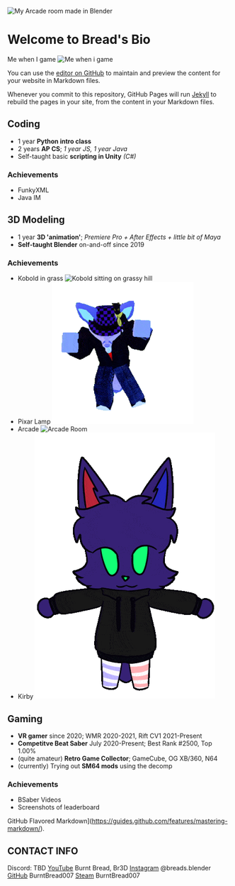 ![My Arcade room made in Blender](images/roomprogress_2.png)
# Welcome to Bread's Bio

Me when I game
![Me when i game](https://tenor.com/view/gumball-flossing-the-amazing-world-of-gumball-tawog-dancing-gif-19781413.gif)

You can use the [editor on GitHub](https://github.com/BurntBread007/burntbread007.github.io/edit/main/README.md) to maintain and preview the content for your website in Markdown files.

Whenever you commit to this repository, GitHub Pages will run [Jekyll](https://jekyllrb.com/) to rebuild the pages in your site, from the content in your Markdown files.


## **Coding**
- 1 year **Python intro class**
- 2 years **AP CS**; _1 year JS, 1 year Java_
- Self-taught basic **scripting in Unity** _(C#)_
### **Achievements**
- FunkyXML
- Java IM

## **3D Modeling**
- 1 year **3D 'animation'**; _Premiere Pro + After Effects + little bit of Maya_
- **Self-taught Blender** on-and-off since 2019
### **Achievements**
- Kobold in grass
![Kobold sitting on grassy hill](/images/kobold.gif)
- Pixar Lamp
![Among us](images/bread_orange.gif)
- Arcade
![Arcade Room](images/roomprogress_1.png)
- Kirby
![Korby](/images/bread_spin.gif)

## **Gaming**
- **VR gamer** since 2020; WMR 2020-2021, Rift CV1 2021-Present
- **Competitve Beat Saber** July 2020-Present; Best Rank #2500, Top 1.00%
- (quite amateur) **Retro Game Collector**; GameCube, OG XB/360, N64
- (currently) Trying out **SM64 mods** using the decomp
### **Achievements**
- BSaber Videos
- Screenshots of leaderboard


GitHub Flavored Markdown](https://guides.github.com/features/mastering-markdown/).

## CONTACT INFO
Discord: TBD
[YouTube]() Burnt Bread, Br3D
[Instagram]() @breads.blender
[GitHub](https://github.com/burntbread007) BurntBread007
[Steam](https://steamcommunity.com/id/burntbread007/) BurntBread007